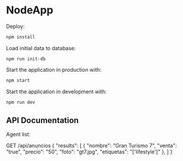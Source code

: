 # NodeApp

Deploy:

```sh
npm install
```

Load initial data to database:

```
npm run init-db
```

Start the application in production with:

```sh
npm start
```

Start the application in development with:

```sh
npm run dev
```

## API Documentation

Agent list:

GET /api/anuncios
{
  "results": [
    {
        "nombre": "Gran Turismo 7",
        "venta": "true",
        "precio": "50",
        "foto": "gt7.jpg",
        "etiquetas": "['lifestyle']"
    },
  ]
}